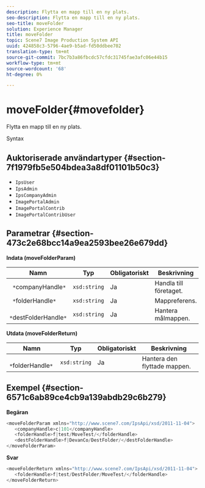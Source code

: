 ```yaml
---
description: Flytta en mapp till en ny plats.
seo-description: Flytta en mapp till en ny plats.
seo-title: moveFolder
solution: Experience Manager
title: moveFolder
topic: Scene7 Image Production System API
uuid: 424858c3-5796-4ae9-b5ad-fd50ddbee702
translation-type: tm+mt
source-git-commit: 7bc7b3a86fbcdc57cfdc31745fae3afc06e44b15
workflow-type: tm+mt
source-wordcount: '68'
ht-degree: 0%

---
```



# moveFolder{#movefolder}

Flytta en mapp till en ny plats.

Syntax

## Auktoriserade användartyper {#section-7f1979fb5e504bdea3a8df01101b50c3}

* `IpsUser`
* `IpsAdmin`
* `IpsCompanyAdmin`
* `ImagePortalAdmin`
* `ImagePortalContrib`
* `ImagePortalContribUser`

## Parametrar {#section-473c2e68bcc14a9ea2593bee26e679dd}

**Indata (moveFolderParam)**

| Namn | Typ | Obligatoriskt | Beskrivning |
|---|---|---|---|
| ` *`companyHandle`*` | `xsd:string` | Ja | Handla till företaget. |
| ` *`folderHandle`*` | `xsd:string` | Ja | Mappreferens. |
| ` *`destFolderHandle`*` | `xsd:string` | Ja | Hantera målmappen. |

**Utdata (moveFolderReturn)**

| Namn | Typ | Obligatoriskt | Beskrivning |
|---|---|---|---|
| ` *`folderHandle`*` | `xsd:string` | Ja | Hantera den flyttade mappen. |

## Exempel {#section-6571c6ab89ce4cb9a139abdb29c6b279}

**Begäran**

```java
<moveFolderParam xmlns="http://www.scene7.com/IpsApi/xsd/2011-11-04">
   <companyHandle>c|101</companyHandle>
   <folderHandle>f|test/MoveTest/</folderHandle>
   <destFolderHandle>f|DevanCo/DestFolder/</destFolderHandle>
</moveFolderParam>
```

**Svar**

```java
<moveFolderReturn xmlns="http://www.scene7.com/IpsApi/xsd/2011-11-04">
   <folderHandle>f|test/DestFolder/MoveTest/</folderHandle>
</moveFolderReturn>
```

